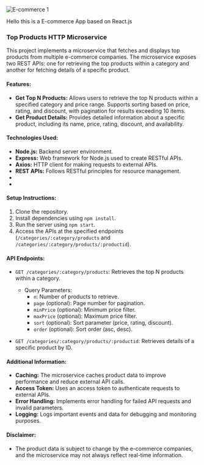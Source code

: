 ![E-commerce 1](https://github.com/mayankthechamp/2100970130058/assets/99077491/0f1217c5-639b-4f35-b7ae-e03aba0489b6)

Hello this is a E-commerce App based on React.js 

### Top Products HTTP Microservice

This project implements a microservice that fetches and displays top products from multiple e-commerce companies. The microservice exposes two REST APIs: one for retrieving the top products within a category and another for fetching details of a specific product.

#### Features:
- **Get Top N Products:** Allows users to retrieve the top N products within a specified category and price range. Supports sorting based on price, rating, and discount, with pagination for results exceeding 10 items.
- **Get Product Details:** Provides detailed information about a specific product, including its name, price, rating, discount, and availability.

#### Technologies Used:
- **Node.js:** Backend server environment.
- **Express:** Web framework for Node.js used to create RESTful APIs.
- **Axios:** HTTP client for making requests to external APIs.
- **REST APIs:** Follows RESTful principles for resource management.
-
-

#### Setup Instructions:
1. Clone the repository.
2. Install dependencies using `npm install`.
3. Run the server using `npm start`.
4. Access the APIs at the specified endpoints (`/categories/:category/products` and `/categories/:category/products/:productid`).

#### API Endpoints:
- `GET /categories/:category/products`: Retrieves the top N products within a category.
  - Query Parameters:
    - `n`: Number of products to retrieve.
    - `page` (optional): Page number for pagination.
    - `minPrice` (optional): Minimum price filter.
    - `maxPrice` (optional): Maximum price filter.
    - `sort` (optional): Sort parameter (price, rating, discount).
    - `order` (optional): Sort order (asc, desc).

- `GET /categories/:category/products/:productid`: Retrieves details of a specific product by ID.

#### Additional Information:
- **Caching:** The microservice caches product data to improve performance and reduce external API calls.
- **Access Token:** Uses an access token to authenticate requests to external APIs.
- **Error Handling:** Implements error handling for failed API requests and invalid parameters.
- **Logging:** Logs important events and data for debugging and monitoring purposes.

#### Disclaimer:
- The product data is subject to change by the e-commerce companies, and the microservice may not always reflect real-time information.

